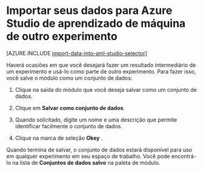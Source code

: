<properties
    pageTitle="Importar dados para Studio de aprendizado de máquina de outro experimento | Microsoft Azure"
    description="Como salvar dados de treinamento em Studio de aprendizado de máquina do Azure e usá-lo em outro experimento."
    keywords="Importar dados, dados, fontes de dados, dados de treinamento"
    services="machine-learning"
    documentationCenter=""
    authors="garyericson"
    manager="jhubbard"
    editor="cgronlun"/>

<tags
    ms.service="machine-learning"
    ms.workload="data-services"
    ms.tgt_pltfrm="na"
    ms.devlang="na"
    ms.topic="article"
    ms.date="09/16/2016"
    ms.author="garye;bradsev" />


# <a name="import-your-data-into-azure-machine-learning-studio-from-another-experiment"></a>Importar seus dados para Azure Studio de aprendizado de máquina de outro experimento

[AZURE.INCLUDE [import-data-into-aml-studio-selector](../../includes/machine-learning-import-data-into-aml-studio.md)]


Haverá ocasiões em que você desejará fazer um resultado intermediário de um experimento e usá-lo como parte de outro experimento.  Para fazer isso, você salve o módulo como um conjunto de dados:

1. Clique na saída do módulo que você deseja salvar como um conjunto de dados.

2. Clique em **Salvar como conjunto de dados**.

3. Quando solicitado, digite um nome e uma descrição que permite identificar facilmente o conjunto de dados.

4. Clique na marca de seleção **Okey** .

Quando termina de salvar, o conjunto de dados estará disponível para uso em qualquer experimento em seu espaço de trabalho. Você pode encontrá-lo na lista de **Conjuntos de dados salvo** na paleta de módulo.

